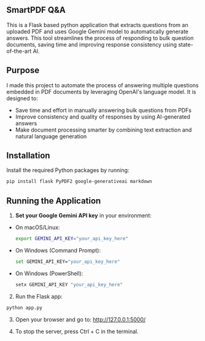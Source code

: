 ## SmartPDF Q&A
This is a Flask based python application that extracts questions from an uploaded PDF and uses Google Gemini model to automatically generate answers. This tool streamlines the process of responding to bulk question documents, saving time and improving response consistency using state-of-the-art AI.

## Purpose
I made this project to automate the process of answering multiple questions embedded in PDF documents by leveraging OpenAI's language model. It is designed to:
* Save time and effort in manually answering bulk questions from PDFs 
* Improve consistency and quality of responses by using AI-generated answers
* Make document processing smarter by combining text extraction and natural language generation

## Installation
Install the required Python packages by running:
```bash
pip install flask PyPDF2 google-generativeai markdown 
```

## Running the Application
1. **Set your Google Gemini API key** in your environment:
- On macOS/Linux:
  ```bash
  export GEMINI_API_KEY="your_api_key_here"
  ```
- On Windows (Command Prompt):
  ```bash
  set GEMINI_API_KEY="your_api_key_here"
  ```
- On Windows (PowerShell):
  ```bash
  setx GEMINI_API_KEY "your_api_key_here"
  ```
2. Run the Flask app:
  ```bash
  python app.py
  ```
3. Open your browser and go to:
http://127.0.0.1:5000/

4. To stop the server, press Ctrl + C in the terminal.





